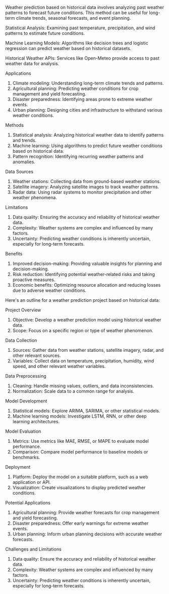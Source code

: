 Weather prediction based on historical data involves analyzing past weather patterns to forecast future conditions. This method can be useful for long-term climate trends, seasonal forecasts, and event planning.

Statistical Analysis:
         Examining past temperature, precipitation, and wind patterns to estimate future conditions.

Machine Learning Models:
         Algorithms like decision trees and logistic regression can predict weather based on historical datasets.

Historical Weather APIs:
         Services like Open-Meteo provide access to past weather data for analysis.

Applications
1. Climate modeling: Understanding long-term climate trends and patterns.
2. Agricultural planning: Predicting weather conditions for crop management and yield forecasting.
3. Disaster preparedness: Identifying areas prone to extreme weather events.
4. Urban planning: Designing cities and infrastructure to withstand various weather conditions.

Methods
1. Statistical analysis: Analyzing historical weather data to identify patterns and trends.
2. Machine learning: Using algorithms to predict future weather conditions based on historical data.
3. Pattern recognition: Identifying recurring weather patterns and anomalies.

Data Sources
1. Weather stations: Collecting data from ground-based weather stations.
2. Satellite imagery: Analyzing satellite images to track weather patterns.
3. Radar data: Using radar systems to monitor precipitation and other weather phenomena.

Limitations
1. Data quality: Ensuring the accuracy and reliability of historical weather data.
2. Complexity: Weather systems are complex and influenced by many factors.
3. Uncertainty: Predicting weather conditions is inherently uncertain, especially for long-term forecasts.

Benefits
1. Improved decision-making: Providing valuable insights for planning and decision-making.
2. Risk reduction: Identifying potential weather-related risks and taking proactive measures.
3. Economic benefits: Optimizing resource allocation and reducing losses due to adverse weather conditions.

Here's an outline for a weather prediction project based on historical data:

Project Overview
1. Objective: Develop a weather prediction model using historical weather data.
2. Scope: Focus on a specific region or type of weather phenomenon.

Data Collection
1. Sources: Gather data from weather stations, satellite imagery, radar, and other relevant sources.
2. Variables: Collect data on temperature, precipitation, humidity, wind speed, and other relevant weather variables.

Data Preprocessing
1. Cleaning: Handle missing values, outliers, and data inconsistencies.
2. Normalization: Scale data to a common range for analysis.

Model Development
1. Statistical models: Explore ARIMA, SARIMA, or other statistical models.
2. Machine learning models: Investigate LSTM, RNN, or other deep learning architectures.

Model Evaluation
1. Metrics: Use metrics like MAE, RMSE, or MAPE to evaluate model performance.
2. Comparison: Compare model performance to baseline models or benchmarks.

Deployment
1. Platform: Deploy the model on a suitable platform, such as a web application or API.
2. Visualization: Create visualizations to display predicted weather conditions.

Potential Applications
1. Agricultural planning: Provide weather forecasts for crop management and yield forecasting.
2. Disaster preparedness: Offer early warnings for extreme weather events.
3. Urban planning: Inform urban planning decisions with accurate weather forecasts.

Challenges and Limitations
1. Data quality: Ensure the accuracy and reliability of historical weather data.
2. Complexity: Weather systems are complex and influenced by many factors.
3. Uncertainty: Predicting weather conditions is inherently uncertain, especially for long-term forecasts.

